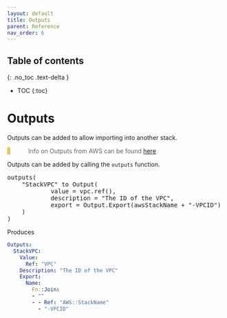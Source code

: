```yaml
---
layout: default
title: Outputs
parent: Reference
nav_order: 6
---
```

<script src="https://unpkg.com/kotlin-playground@1" data-selector=".kotlin"></script>
<style>
blockquote{
    color: #666;
    margin: 0;
    padding-left: 3em;
    border-left: 0.5em #f2c152 solid;
}
</style>

## Table of contents
{: .no_toc .text-delta }

* TOC
{:toc}

# Outputs

Outputs can be added to allow importing into another stack.

> Info on Outputs from AWS can be found [here](https://docs.aws.amazon.com/AWSCloudFormation/latest/UserGuide/outputs-section-structure.html)

Outputs can be added by calling the `outputs` function.

<pre class="kotlin" data-highlight-only>
outputs(
    "StackVPC" to Output(
            value = vpc.ref(),
            description = "The ID of the VPC",
            export = Output.Export(awsStackName + "-VPCID")
    )
)
</pre>

Produces

```yaml
Outputs:
  StackVPC:
    Value:
      Ref: "VPC"
    Description: "The ID of the VPC"
    Export:
      Name:
        Fn::Join:
        - ""
        - - Ref: "AWS::StackName"
          - "-VPCID"
```